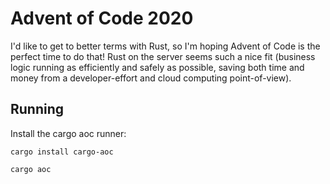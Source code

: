 # Advent of Code 2020

I'd like to get to better terms with Rust, so I'm hoping Advent of Code is the perfect time to do that!
Rust on the server seems such a nice fit (business logic running as efficiently and safely as possible, saving both time and money from a developer-effort and cloud computing point-of-view).

## Running

Install the cargo aoc runner:

```shell
cargo install cargo-aoc
```

```shell
cargo aoc
```
